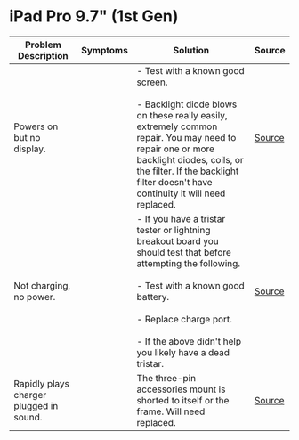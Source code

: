 # iPad Pro 9.7" (1st Gen)

| Problem Description                     | Symptoms | Solution                                                                                                                                                                                                                                                            | Source                                                                 |
| --------------------------------------- | -------- | ------------------------------------------------------------------------------------------------------------------------------------------------------------------------------------------------------------------------------------------------------------------- | ---------------------------------------------------------------------- |
| Powers on but no display.               |          | - Test with a known good screen.<br><br>- Backlight  diode blows on these really easily, extremely common repair. You may need to repair one or more backlight diodes, coils, or the filter. If the backlight filter doesn't have continuity it will need replaced. | [Source](https://old.repair.wiki/w/A1673/4_2016_9.7%E2%80%9D_iPad_Pro) |
| Not charging, no power.                 |          | - If you have a tristar tester or lightning breakout board you should test that before attempting the following.<br><br>- Test with a known good battery.<br><br>- Replace charge port.<br><br>- If the above didn't help you likely have a dead tristar.           | [Source](https://www.youtube.com/watch?v=bhkcc9CZeYU)                  |
| Rapidly plays charger plugged in sound. |          | The three-pin accessories mount is shorted to itself or the frame. Will need replaced.                                                                                                                                                                              | [Source](https://old.repair.wiki/w/A1673/4_2016_9.7%E2%80%9D_iPad_Pro) |

